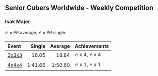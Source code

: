 ## Senior Cubers Worldwide - Weekly Competition
### Isak Majer

🔥 = PR average, ⚡ = PR single.

| Event | Single | Average | Achievements|
| :-- | --: | --: | :-- |
| [3x3x3](isak_majer/333.md) | 16.05 | 18.84 | <span style="white-space: nowrap">🔥 x 4, ⚡ x 4</span> |
| [4x4x4](isak_majer/444.md) | 1:41.66 | 1:50.60 | <span style="white-space: nowrap">🔥 x 1, ⚡ x 1</span> |

<!-- Global site tag (gtag.js) - Google Analytics -->
<script async src="https://www.googletagmanager.com/gtag/js?id=UA-86348435-3"></script>
<script>window.dataLayer = window.dataLayer || []; function gtag() {dataLayer.push(arguments);} gtag('js', new Date()); gtag('config', 'UA-86348435-3');</script>
